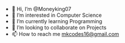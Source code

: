 - 👋 Hi, I’m @Moneyking07
- 👀 I’m interested in Computer Science
- 🌱 I’m currently learning Programming
- 💞️ I’m looking to collaborate on Projects
- 📫 How to reach me mkcodes16@gmail.com

<!---
Moneyking07/Moneyking07 is a ✨ special ✨ repository because its `README.md` (this file) appears on your GitHub profile.
You can click the Preview link to take a look at your changes.
--->
